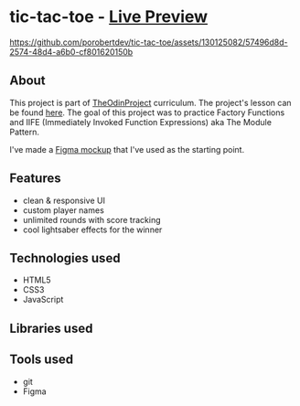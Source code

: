 # tic-tac-toe - [Live Preview](https://porobertdev.github.io/tic-tac-toe)


https://github.com/porobertdev/tic-tac-toe/assets/130125082/57496d8d-2574-48d4-a6b0-cf801620150b


## About

This project is part of [TheOdinProject](https://www.theodinproject.com/https://github.com/TheOdinProject) curriculum. The project's lesson can be found [here](https://www.theodinproject.com/lessons/node-path-javascript-tic-tac-toe). The goal of this project was to practice Factory Functions and IIFE (Immediately Invoked Function Expressions) aka The Module Pattern.

I've made a [Figma mockup](https://www.figma.com/file/0P2BoffQJ3oIbEZyz2cmQ0/tic-tac-toe?type=design&node-id=82%3A140&mode=design&t=0MZhjFTPfEXSdpJP-1) that I've used as the starting point.

## Features

* clean & responsive UI
* custom player names
* unlimited rounds with score tracking
* cool lightsaber effects for the winner

## Technologies used

* HTML5
* CSS3
* JavaScript

## Libraries used

## Tools used

* git
* Figma
